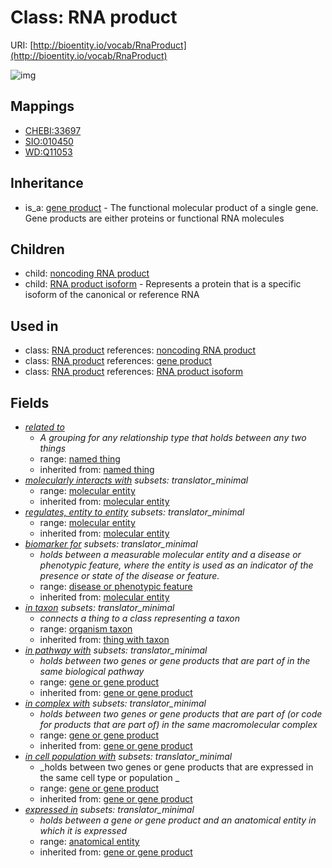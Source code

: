 # Class: RNA product




URI: [http://bioentity.io/vocab/RnaProduct](http://bioentity.io/vocab/RnaProduct)

![img](http://yuml.me/diagram/nofunky;dir:TB/class/\[GeneProduct]^-\[RnaProduct|id(i):identifier_type%20%3F;category(i):label_type%20%3F;node_property(i):string%20%3F;iri(i):iri_type%20%3F;full_name(i):label_type%20%3F;description(i):narrative_text%20%3F;systematic_synonym(i):label_type%20%3F;has_phenotype(i):phenotype%20%3F;has_biological_sequence(i):biological_sequence%20%3F;name(i):label_type%20%3F],%20\[RnaProduct]^-\[RnaProductIsoform],%20\[RnaProduct]^-\[NoncodingRnaProduct],%20\[RnaProduct]-%20related%20to(i)%20%3F>\[NamedThing],%20\[RnaProduct]-%20molecularly%20interacts%20with(i)%20%3F>\[MolecularEntity],%20\[RnaProduct]-%20regulates,%20entity%20to%20entity(i)%20%3F>\[MolecularEntity],%20\[RnaProduct]-%20biomarker%20for(i)%20%3F>\[DiseaseOrPhenotypicFeature],%20\[RnaProduct]-%20in%20taxon(i)%20%3F>\[OrganismTaxon],%20\[RnaProduct]-%20in%20pathway%20with(i)%20%3F>\[GeneOrGeneProduct],%20\[RnaProduct]-%20in%20complex%20with(i)%20%3F>\[GeneOrGeneProduct],%20\[RnaProduct]-%20in%20cell%20population%20with(i)%20%3F>\[GeneOrGeneProduct],%20\[RnaProduct]-%20expressed%20in(i)%20%3F>\[AnatomicalEntity])
## Mappings

 * [CHEBI:33697](http://purl.obolibrary.org/obo/CHEBI_33697)
 * [SIO:010450](http://semanticscience.org/resource/SIO_010450)
 * [WD:Q11053](http://purl.obolibrary.org/obo/WD_Q11053)
## Inheritance

 *  is_a: [gene product](GeneProduct.md) - The functional molecular product of a single gene. Gene products are either proteins or functional RNA molecules
## Children

 *  child: [noncoding RNA product](NoncodingRnaProduct.md)
 *  child: [RNA product isoform](RnaProductIsoform.md) - Represents a protein that is a specific isoform of the canonical or reference RNA
## Used in

 *  class: [RNA product](RnaProduct.md) references: [noncoding RNA product](NoncodingRnaProduct.md)
 *  class: [RNA product](RnaProduct.md) references: [gene product](GeneProduct.md)
 *  class: [RNA product](RnaProduct.md) references: [RNA product isoform](RnaProductIsoform.md)
## Fields

 * _[related to](related_to.md)_
    * _A grouping for any relationship type that holds between any two things_
    * range: [named thing](NamedThing.md)
    * inherited from: [named thing](NamedThing.md)
 * _[molecularly interacts with](molecularly_interacts_with.md) *subsets: translator_minimal*_
    * range: [molecular entity](MolecularEntity.md)
    * inherited from: [molecular entity](MolecularEntity.md)
 * _[regulates, entity to entity](regulates_entity_to_entity.md) *subsets: translator_minimal*_
    * range: [molecular entity](MolecularEntity.md)
    * inherited from: [molecular entity](MolecularEntity.md)
 * _[biomarker for](biomarker_for.md) *subsets: translator_minimal*_
    * _holds between a measurable molecular entity and a disease or phenotypic feature, where the entity is used as an indicator of the presence or state of the disease or feature._
    * range: [disease or phenotypic feature](DiseaseOrPhenotypicFeature.md)
    * inherited from: [molecular entity](MolecularEntity.md)
 * _[in taxon](in_taxon.md) *subsets: translator_minimal*_
    * _connects a thing to a class representing a taxon_
    * range: [organism taxon](OrganismTaxon.md)
    * inherited from: [thing with taxon](ThingWithTaxon.md)
 * _[in pathway with](in_pathway_with.md) *subsets: translator_minimal*_
    * _holds between two genes or gene products that are part of in the same biological pathway_
    * range: [gene or gene product](GeneOrGeneProduct.md)
    * inherited from: [gene or gene product](GeneOrGeneProduct.md)
 * _[in complex with](in_complex_with.md) *subsets: translator_minimal*_
    * _holds between two genes or gene products that are part of (or code for products that are part of) in the same macromolecular complex_
    * range: [gene or gene product](GeneOrGeneProduct.md)
    * inherited from: [gene or gene product](GeneOrGeneProduct.md)
 * _[in cell population with](in_cell_population_with.md) *subsets: translator_minimal*_
    * _holds between two genes or gene products that are expressed in the same cell type or population _
    * range: [gene or gene product](GeneOrGeneProduct.md)
    * inherited from: [gene or gene product](GeneOrGeneProduct.md)
 * _[expressed in](expressed_in.md) *subsets: translator_minimal*_
    * _holds between a gene or gene product and an anatomical entity in which it is expressed_
    * range: [anatomical entity](AnatomicalEntity.md)
    * inherited from: [gene or gene product](GeneOrGeneProduct.md)

